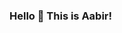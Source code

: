 ### Hello 👋 This is Aabir!

<!--
**aabir13/aabir13** is a ✨ _special_ ✨ repository because its `README.md` (this file) appears on your GitHub profile.

#About Me
I am currently pursuing my B.Tech in Computer Science. My primary field of interest is Artificial Intelligence and Applied Mathematics. 

Here are some ideas to get you started:

- 🔭 I’m currently working on ...
- 🌱 I’m currently learning ...
- 👯 I’m looking to collaborate on ...
- 🤔 I’m looking for help with ...
- 💬 Ask me about ...
- 📫 How to reach me: ...
- 😄 Pronouns: ...
- ⚡ Fun fact: ...
-->
